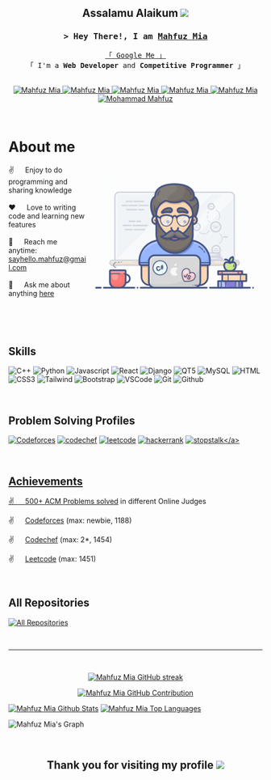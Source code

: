 
<!-- Heading line -->
<h2 align="center">
  <!-- Leave a problem for Me -->
  Assalamu Alaikum
  <img src="https://media.giphy.com/media/hvRJCLFzcasrR4ia7z/giphy.gif" width="28">
</h2>

<!-- Intro  -->
<h3 align="center">
        <samp>&gt; Hey There!, I am
                <b><a target="_blank" href="https://mahfuzmia.netlify.app/">Mahfuz Mia</a></b>
        </samp>
</h3>


<p align="center"> 
  <samp>
    <a href="https://www.google.com/search?q=Mahfuz+Mia">「 Google Me 」</a>
    <br>
    「 I'm a <b> Web Developer </b> and <b>Competitive Programmer</b> 」
    <br>
    <br>
  </samp>
</p>


<!-- Contact section -->
<p align="center">
 <a href="https://mahfuzmia.netlify.app/" target="blank">
  <img src="https://img.shields.io/badge/Website-DC143C?style=for-the-badge&logo=medium&logoColor=white" alt="Mahfuz Mia" />
 </a>
 <a href="https://linkedin.com/in/mahfuz-mia" target="_blank">
  <img src="https://img.shields.io/badge/LinkedIn-0077B5?style=for-the-badge&logo=linkedin&logoColor=white" alt="Mahfuz Mia"/>
 </a>
 <a href="https://dev.to/mahfuzmia1703" target="_blank">
  <img src="https://img.shields.io/badge/dev.to-0A0A0A?style=for-the-badge&logo=dev.to&logoColor=white" alt="Mahfuz Mia" />
 </a>
 <a href="https://twitter.com/mahfuzmia1703" target="_blank">
  <img src="https://img.shields.io/badge/Twitter-1DA1F2?style=for-the-badge&logo=twitter&logoColor=white" alt = "Mahfuz Mia"/>
 </a>
 <a href="https://instagram.com/mahfuzmia1703" target="_blank">
  <img src="https://img.shields.io/badge/Instagram-fe4164?style=for-the-badge&logo=instagram&logoColor=white" alt="Mahfuz Mia" />
 </a> 
 <a href="https://facebook.com/mohammadmahfuz1703" target="_blank">
  <img src="https://img.shields.io/badge/Facebook-20BEFF?&style=for-the-badge&logo=facebook&logoColor=white" alt="Mohammad Mahfuz"  />
  </a> 
</p>
<br />

<!-- About Section -->
 # About me
 
<p>
 <img align="right" width="350" src="assets/programmer.gif" alt="Coding gif" />
  
 ✌️ &emsp; Enjoy to do programming and sharing knowledge <br/><br/>
 ❤️ &emsp; Love to writing code and learning new features<br/><br/>
 📧 &emsp; Reach me anytime: sayhello.mahfuz@gmail.com<br/><br/>
 💬 &emsp; Ask me about anything [here](https://www.linkedin.com/in/mahfuz-mia/)

</p>

<br/>
<br/>
<br/>

<!-- Used Tools -->
## Skills

![C++](https://img.shields.io/badge/C++-007acc?style=for-the-badge&labelColor=black&logo=cplusplus&logoColor=007acc)
![Python](https://img.shields.io/badge/python-20232A?style=for-the-badge&logo=python&logoColor=61DAFB)
![Javascript](https://img.shields.io/badge/Javascript-F0DB4F?style=for-the-badge&labelColor=black&logo=javascript&logoColor=F0DB4F)
![React](https://img.shields.io/badge/-React-61DBFB?style=for-the-badge&labelColor=black&logo=react&logoColor=61DBFB)
![Django](https://img.shields.io/badge/Django-3C873A?style=for-the-badge&labelColor=black&logo=django&logoColor=3C873A)
![QT5](https://img.shields.io/badge/QT5-000000?style=for-the-badge&logo=qt&logoColor=white)
![MySQL](https://img.shields.io/badge/mysql-3C873A?style=for-the-badge&logo=mysql&logoColor=black)
![HTML](https://img.shields.io/badge/HTML5-E34F26?style=for-the-badge&logo=html5&logoColor=white)
![CSS3](https://img.shields.io/badge/CSS3-1572B6?style=for-the-badge&logo=css3&logoColor=white)
![Tailwind](https://img.shields.io/badge/Tailwind_CSS-092749?style=for-the-badge&logo=tailwindcss&logoColor=06B6D4&labelColor=000000)
![Bootstrap](https://img.shields.io/badge/Bootstrap-563D7C?style=for-the-badge&logo=bootstrap&logoColor=white)
![VSCode](https://img.shields.io/badge/Visual_Studio-0078d7?style=for-the-badge&logo=visual%20studio&logoColor=white)
![Git](https://img.shields.io/badge/Git-F05032?style=for-the-badge&logo=git&logoColor=white)
![Github](https://img.shields.io/badge/Github-000?style=for-the-badge&logo=github&logoColor=white)

<br>

<!-- Problem solving profile -->
## Problem Solving Profiles
<a href="https://codeforces.com/profile/mahfuzmia1703" target="_blank">![Codeforces](https://img.shields.io/badge/codeforces-007acc?style=for-the-badge&labelColor=black&logo=codeforces&logoColor=007acc)</a>
<a href="https://www.codechef.com/users/mahfuzmia1703" target="_blank">![codechef](https://img.shields.io/badge/-codechef-61DBFB?style=for-the-badge&labelColor=black&logo=codechef&logoColor=61DBFB)</a>
<a href="https://leetcode.com/mahfuzmia1703/" target="_blank">![leetcode](https://img.shields.io/badge/leetcode-000000?style=for-the-badge&logo=leetcode&logoColor=white)</a>
<a href="https://www.hackerrank.com/profile/mahfuzmia1703" target="_blank">![hackerrank](https://img.shields.io/badge/hackerrank-3C873A?style=for-the-badge&labelColor=black&logo=hackerrank&logoColor=3C873A)</a>
<a href="https://www.stopstalk.com/user/profile/mahfuzmia1703" target="_blank">![stopstalk](https://img.shields.io/badge/-stopstalk(all_profiles_here)-61DBFB?style=for-the-badge&labelColor=black&logo=stopstalk&logoColor=61DBFB)</a>

<br/>

## Achievements
<p>
  
 ✌️ &emsp; 500+ ACM [Problems solved](https://github.com/mahfuz1703/Problem-Solving) in different Online Judges

 ✌️ &emsp; [Codeforces](https://codeforces.com/profile/mahfuzmia1703) (max: newbie, 1188)

 ✌️ &emsp; [Codechef](https://www.codechef.com/users/mahfuzmia1703) (max: 2*, 1454)

 ✌️ &emsp; [Leetcode](https://www.codechef.com/users/mahfuzmia1703) (max: 1451)

</p>

<br>

## All Repositories
<p align="left">
  <a href="https://github.com/mahfuz1703?tab=repositories" target="_blank"><img alt="All Repositories" title="All Repositories" src="https://img.shields.io/badge/-All%20Repos-2962FF?style=for-the-badge&logo=koding&logoColor=white"/></a>
</p>

<br/>
<hr/>
<br/>

<p align="center">
  <a href="https://github.com/mahfuz1703">
    <img src="https://github-readme-streak-stats.herokuapp.com/?user=mahfuz1703&theme=radical&border=7F3FBF&background=0D1117" alt="Mahfuz Mia GitHub streak"/>
  </a>
</p>

<p align="center">
  <a href="https://github.com/mahfuz1703">
    <img src="https://github-profile-summary-cards.vercel.app/api/cards/profile-details?username=mahfuz1703&theme=radical" alt="Mahfuz Mia GitHub Contribution"/>
  </a>
</p>

<a> 
    <a href="https://github.com/mahfuz1703"><img alt="Mahfuz Mia Github Stats" src="https://denvercoder1-github-readme-stats.vercel.app/api?username=mahfuz1703&show_icons=true&count_private=true&theme=react&border_color=7F3FBF&bg_color=0D1117&title_color=F85D7F&icon_color=F8D866" height="192px" width="49.5%"/></a>
  <a href="https://github.com/mahfuz1703"><img alt="Mahfuz Mia Top Languages" src="https://denvercoder1-github-readme-stats.vercel.app/api/top-langs/?username=mahfuz1703&langs_count=8&layout=compact&theme=react&border_color=7F3FBF&bg_color=0D1117&title_color=F85D7F&icon_color=F8D866" height="192px" width="49.5%"/></a>
  <br/>
</a>


![Mahfuz Mia's Graph](https://github-readme-activity-graph.vercel.app/graph?username=mahfuz1703&custom_title=Mahfuz%20Mia's%20GitHub%20Activity%20Graph&bg_color=0D1117&color=7F3FBF&line=7F3FBF&point=7F3FBF&area_color=FFFFFF&title_color=FFFFFF&area=true)

<br>
<h2 align="center">
  Thank you for visiting my profile
  <img src="https://media.giphy.com/media/hvRJCLFzcasrR4ia7z/giphy.gif" width="28">
</h2>